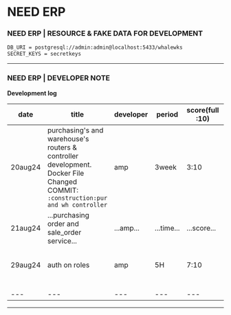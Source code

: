 # NEED ERP

### NEED ERP | RESOURCE & FAKE DATA FOR DEVELOPMENT
```bash
DB_URI = postgresql://admin:admin@localhost:5433/whalewks
SECRET_KEYS = secretkeys
```
---

### NEED ERP | DEVELOPER NOTE
**Development log**


|date | title | developer | period | score(full :10)|NOTE|
|---|---|---|---|---|---|
|20aug24|purchasing's and warehouse's routers & controller development. Docker File Changed COMMIT: `:construction:pur and wh controller` |amp | 3week|3:10|work too long than expected
|21aug24|...purchasing order and sale_order service...|...amp...|...time...|...score...|...note...|
| 29aug24 | auth on roles | amp | 5H | 7:10 | Cursor help to make auth |
| | | | | | | | | | | |
| | | | | | | | | | | |
|---|---|---|---|---|---|---|---|---|---|---|
---

